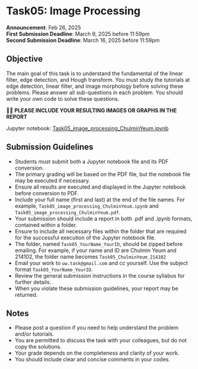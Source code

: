 # Task05: Image Processing

**Announcement**: Feb 26, 2025        
**First Submission Deadline**: March 9, 2025 before 11:59pm  
**Second Submission Deadline**: March 16, 2025 before 11:59pm          

## Objective
The main goal of this task is to understand the fundamental of the linear filter, edge detection, and Hough transform. You must study the tutorials at edge detection, linear filter, and image morphology before solving these problems. Please answer all sub-questions in each problem. You should write your own code to solve these questions. 

:loudspeaker::loudspeaker: **PLEASE INCLUDE YOUR RESULTING IMAGES OR GRAPHS IN THE REPORT**

Jupyter notebook: [Task05_image_processing_ChulminYeum.ipynb](Task05_image_processing_ChulminYeum.ipynb)

## Submission Guidelines
* Students must submit both a Jupyter notebook file and its PDF conversion.
* The primary grading will be based on the PDF file, but the notebook file may be executed if necessary.
* Ensure all results are executed and displayed in the Jupyter notebook before conversion to PDF. 
* Include your full name (first and last) at the end of the file names. For example, `Task05_image_processing_ChulminYeum.ipynb` and `Task05_image_processing_ChulminYeum.pdf`.
* Your submission should include a report in both .pdf and .ipynb formats, contained within a folder. 
* Ensure to include all necessary files within the folder that are required for the successful execution of the Jupyter notebook file.
* The folder, named `Task05_YourName_YourID`, should be zipped before emailing. For example, if your name and ID are Chulmin Yeum and 214102, the folder name becomes `Task05_ChulminYeum_214102`
* Email your work to `uw.task@gmail.com` and cc yourself. Use the subject format `Task05_YourName_YourID`.
* Review the general submission instructions in the course syllabus for further details.
* When you violate these submission guidelines, your report may be returned. 


## Notes
* Please post a question if you need to help understand the problem and/or tutorials. 
* You are permitted to discuss the task with your colleagues, but do not copy the solutions.     
* Your grade depends on the completeness and clarity of your work.  
* You should include clear and concise comments in your codes.  

